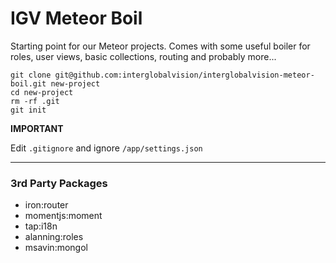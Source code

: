 # IGV Meteor Boil

Starting point for our Meteor projects. Comes with some useful boiler for roles, user views, basic collections, routing and probably more...

```
git clone git@github.com:interglobalvision/interglobalvision-meteor-boil.git new-project
cd new-project
rm -rf .git
git init
```

**IMPORTANT**

Edit `.gitignore` and ignore `/app/settings.json`

---

### 3rd Party Packages

- iron:router
- momentjs:moment
- tap:i18n
- alanning:roles
- msavin:mongol
